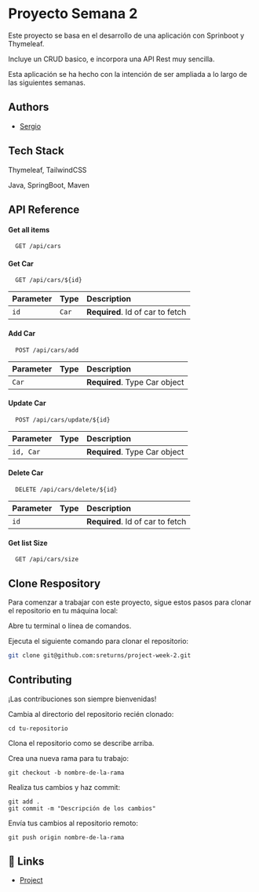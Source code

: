 
# Proyecto Semana 2

Este proyecto se basa en el desarrollo de una aplicación con Sprinboot y Thymeleaf.

Incluye un CRUD basico, e incorpora una API Rest muy sencilla.

Esta aplicación se ha hecho con la intención de ser ampliada a lo largo de las siguientes semanas.


## Authors

- [Sergio](https://www.github.com/sreturns)


## Tech Stack

 Thymeleaf, TailwindCSS

 Java, SpringBoot, Maven


## API Reference

#### Get all items

```http
  GET /api/cars
```


#### Get Car

```http
  GET /api/cars/${id}
```

| Parameter | Type     | Description                       |
| :-------- | :------- | :-------------------------------- |
| `id`      | `Car` | **Required**. Id of car to fetch 

#### Add Car

```http
  POST /api/cars/add
```

| Parameter | Type     | Description                       |
| :-------- | :------- | :-------------------------------- |
| `Car`      |  | **Required**. Type Car object 

#### Update Car

```http
  POST /api/cars/update/${id}
```

| Parameter | Type     | Description                       |
| :-------- | :------- | :-------------------------------- |
| `id, Car`      |  | **Required**. Type Car object 

#### Delete Car

```http
  DELETE /api/cars/delete/${id}
```

| Parameter | Type     | Description                       |
| :-------- | :------- | :-------------------------------- |
| `id`      |  | **Required**. Id of car to fetch  

#### Get list Size

```http
  GET /api/cars/size
```

 


## Clone Respository

Para comenzar a trabajar con este proyecto, sigue estos pasos para clonar el repositorio en tu máquina local:

Abre tu terminal o línea de comandos.

Ejecuta el siguiente comando para clonar el repositorio:

   ```bash
   git clone git@github.com:sreturns/project-week-2.git
```
## Contributing

¡Las contribuciones son siempre bienvenidas!

Cambia al directorio del repositorio recién clonado:

```
cd tu-repositorio
```

Clona el repositorio como se describe arriba.

Crea una nueva rama para tu trabajo:

```
git checkout -b nombre-de-la-rama
```
Realiza tus cambios y haz commit:

```
git add .
git commit -m "Descripción de los cambios"
```

Envía tus cambios al repositorio remoto:
```
git push origin nombre-de-la-rama
```

## 🔗 Links
- [Project](https://www.github.com/sreturns/project-week-2)

